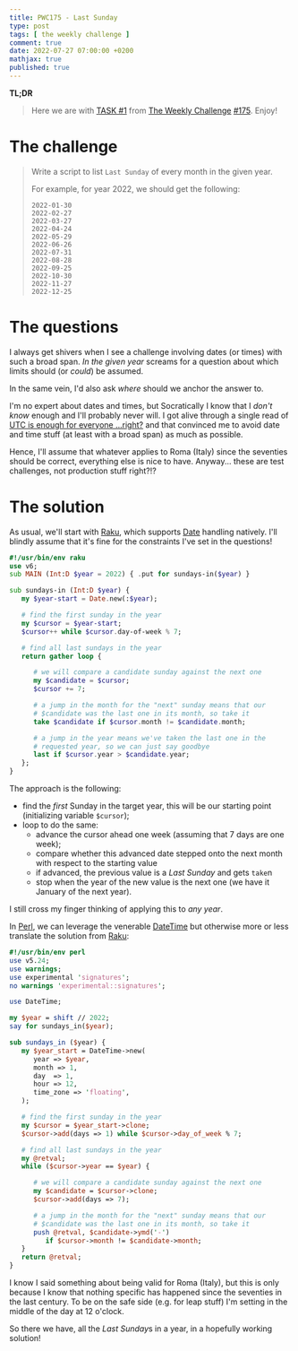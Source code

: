 ```yaml
---
title: PWC175 - Last Sunday
type: post
tags: [ the weekly challenge ]
comment: true
date: 2022-07-27 07:00:00 +0200
mathjax: true
published: true
---
```


**TL;DR**

> Here we are with [TASK #1][] from [The Weekly Challenge][]
> [#175][]. Enjoy!

# The challenge

> Write a script to list `Last Sunday` of every month in the given year.
>
> For example, for year 2022, we should get the following:
>
>     2022-01-30
>     2022-02-27
>     2022-03-27
>     2022-04-24
>     2022-05-29
>     2022-06-26
>     2022-07-31
>     2022-08-28
>     2022-09-25
>     2022-10-30
>     2022-11-27
>     2022-12-25

# The questions

I always get shivers when I see a challenge involving dates (or times)
with such a broad span. *In the given year* screams for a question about
which limits should (or *could*) be assumed.

In the same vein, I'd also ask *where* should we anchor the answer to.

I'm no expert about dates and times, but Socratically I know that I
*don't know* enough and I'll probably never will. I got alive through a
single read of [UTC is enough for everyone ...right?][zhtalk] and that
convinced me to avoid date and time stuff (at least with a broad span)
as much as possible.

Hence, I'll assume that whatever applies to Roma (Italy) since the
seventies should be correct, everything else is nice to have. Anyway...
these are test challenges, not production stuff right?!?

# The solution

As usual, we'll start with [Raku][], which supports [Date][] handling
natively. I'll blindly assume that it's fine for the constraints I've
set in the questions!

```raku
#!/usr/bin/env raku
use v6;
sub MAIN (Int:D $year = 2022) { .put for sundays-in($year) }

sub sundays-in (Int:D $year) {
   my $year-start = Date.new(:$year);

   # find the first sunday in the year
   my $cursor = $year-start;
   $cursor++ while $cursor.day-of-week % 7;

   # find all last sundays in the year
   return gather loop {

      # we will compare a candidate sunday against the next one
      my $candidate = $cursor;
      $cursor += 7;

      # a jump in the month for the "next" sunday means that our
      # $candidate was the last one in its month, so take it
      take $candidate if $cursor.month != $candidate.month;

      # a jump in the year means we've taken the last one in the
      # requested year, so we can just say goodbye
      last if $cursor.year > $candidate.year;
   };
}
```

The approach is the following:

- find the *first* Sunday in the target year, this will be our starting
  point (initializing variable `$cursor`);
- loop to do the same:
    - advance the cursor ahead one week (assuming that 7 days are one
      week);
    - compare whether this advanced date stepped onto the next month
      with respect to the starting value
    - if advanced, the previous value is a *Last Sunday* and gets
      `take`n
    - stop when the year of the new value is the next one (we have it
      January of the next year).

I still cross my finger thinking of applying this to *any year*.

In [Perl][], we can leverage the venerable [DateTime][] but otherwise
more or less translate the solution from [Raku][]:

```perl
#!/usr/bin/env perl
use v5.24;
use warnings;
use experimental 'signatures';
no warnings 'experimental::signatures';

use DateTime;

my $year = shift // 2022;
say for sundays_in($year);

sub sundays_in ($year) {
   my $year_start = DateTime->new(
      year => $year,
      month => 1,
      day  => 1,
      hour => 12,
      time_zone => 'floating',
   );

   # find the first sunday in the year
   my $cursor = $year_start->clone;
   $cursor->add(days => 1) while $cursor->day_of_week % 7;

   # find all last sundays in the year
   my @retval;
   while ($cursor->year == $year) {

      # we will compare a candidate sunday against the next one
      my $candidate = $cursor->clone;
      $cursor->add(days => 7);

      # a jump in the month for the "next" sunday means that our
      # $candidate was the last one in its month, so take it
      push @retval, $candidate->ymd('-')
         if $cursor->month != $candidate->month;
   }
   return @retval;
}
```

I know I said something about being valid for Roma (Italy), but this is
only because I know that nothing specific has happened since the
seventies in the last century. To be on the safe side (e.g. for leap
stuff) I'm setting in the middle of the day at 12 o'clock.

So there we have, all the *Last Sunday*s in a year, in a hopefully
working solution!

[The Weekly Challenge]: https://theweeklychallenge.org/
[#175]: https://theweeklychallenge.org/blog/perl-weekly-challenge-175/
[TASK #1]: https://theweeklychallenge.org/blog/perl-weekly-challenge-175/#TASK1
[Perl]: https://www.perl.org/
[Raku]: https://raku.org/
[zhtalk]: https://zachholman.com/talk/utc-is-enough-for-everyone-right
[Date]: https://docs.raku.org/type/Date
[DateTime]: https://metacpan.org/pod/DateTime
